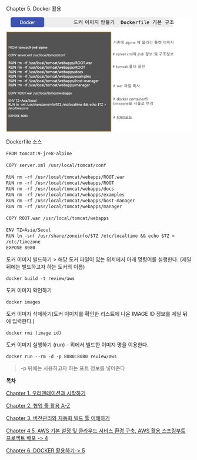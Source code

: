 Chapter 5. Docker 활용


![image.png](./image.png)

Dockerfile 소스 

```
FROM tomcat:9-jre8-alpine 
  
COPY server.xml /usr/local/tomcat/conf

RUN rm -rf /usr/local/tomcat/webapps/ROOT.war
RUN rm -rf /usr/local/tomcat/webapps/ROOT
RUN rm -rf /usr/local/tomcat/webapps/docs
RUN rm -rf /usr/local/tomcat/webapps/examples
RUN rm -rf /usr/local/tomcat/webapps/host-manager
RUN rm -rf /usr/local/tomcat/webapps/manager

COPY ROOT.war /usr/local/tomcat/webapps

ENV TZ=Asia/Seoul
RUN ln -snf /usr/share/zoneinfo/$TZ /etc/localtime && echo $TZ > /etc/timezone
EXPOSE 8080
```

도커 이미지 빌드하기 > 해당 도커 파일이 있는 위치에서 아래 명령어를 실행한다. (제일 뒤에는 빌드하고자 하는 도커의 이름)
```
docker build -t review/aws 
```

도커 이미지 확인하기
```
docker images
```


도커 이미지 삭제하기(도커 이미지를 확인한 리스트에 나온 IMAGE ID 정보를 제일 뒤에 입력한다.)
```
docker rmi (image id)
```

도커 이미지 실행하기 (run) - 위에서 빌드한 이미지 명을 이용한다.
```
docker run --rm -d -p 8080:8080 review/aws 
```
> -p 뒤에는 사용하고자 하는 포트 정보를 넣어준다



**목차**

[Chapter 1. 오리엔테이션과 시작하기](https://gitlab.com/bloodjino1/fastcampus-lecture-codes_aws-docker/-/tree/master/chapter1)

[Chapter 2. 협업 툴 활용 A-Z](https://gitlab.com/bloodjino1/fastcampus-lecture-codes_aws-docker/-/tree/master/chapter2)

[Chapter 3. 버전관리와 자동화 빌드 툴 이해하기](https://gitlab.com/bloodjino1/fastcampus-lecture-codes_aws-docker/-/tree/master/chapter3)

[Chapter 4.5. AWS 기본 설정 및 클라우드 서비스 환경 구축,
 AWS 활용 스프링부트 프로젝트 배포 -> 4](https://gitlab.com/bloodjino1/fastcampus-lecture-codes_aws-docker/-/tree/master/chapter4)

[Chapter 6. DOCKER 활용하기-> 5](https://gitlab.com/bloodjino1/fastcampus-lecture-codes_aws-docker/-/tree/master/chapter5)
